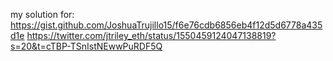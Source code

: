 my solution for:
https://gist.github.com/JoshuaTrujillo15/f6e76cdb6856eb4f12d5d6778a435d1e
https://twitter.com/jtriley_eth/status/1550459124047138819?s=20&t=cTBP-TSnIstNEwwPuRDF5Q
